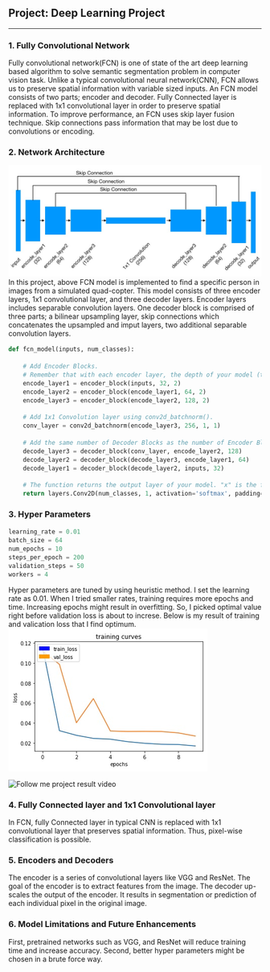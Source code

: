 ## Project: Deep Learning Project

---

[//]: # (Image References)

[architecture]: ./misc_images/fcn_architecture.jpg
[train]: ./misc_images/training_curve.jpg
[result]: https://youtu.be/FZUxv9PI72o

### 1. Fully Convolutional Network
Fully convolutional network(FCN) is one of state of the art deep learning based algorithm to solve semantic segmentation problem in computer vision task. Unlike a typical convolutional neural network(CNN), FCN allows us to preserve spatial information with variable sized inputs. An FCN model consists of two parts; encoder and decoder. Fully Connected layer is replaced with 1x1 convolutional layer in order to preserve spatial information. To improve performance, an FCN uses skip layer fusion technique. Skip connections pass information that may be lost due to convolutions or encoding.

### 2. Network Architecture
![FCN architecture][architecture]
In this project, above FCN model is implemented to find a specific person in images from a simulated quad-copter. This model consists of three encoder layers, 1x1 convolutional layer, and three decoder layers.
Encoder layers includes separable convolution layers.
One decoder block is comprised of three parts; a bilinear upsampling layer, skip connections which concatenates the upsampled and imput layers, two additional separable convolution layers.

```python
def fcn_model(inputs, num_classes):
    
    # Add Encoder Blocks. 
    # Remember that with each encoder layer, the depth of your model (the number of filters) increases.
    encode_layer1 = encoder_block(inputs, 32, 2)
    encode_layer2 = encoder_block(encode_layer1, 64, 2)
    encode_layer3 = encoder_block(encode_layer2, 128, 2)
    
    # Add 1x1 Convolution layer using conv2d_batchnorm().
    conv_layer = conv2d_batchnorm(encode_layer3, 256, 1, 1)
    
    # Add the same number of Decoder Blocks as the number of Encoder Blocks
    decode_layer3 = decoder_block(conv_layer, encode_layer2, 128)
    decode_layer2 = decoder_block(decode_layer3, encode_layer1, 64)
    decode_layer1 = decoder_block(decode_layer2, inputs, 32)
    
    # The function returns the output layer of your model. "x" is the final layer obtained from the last decoder_block()
    return layers.Conv2D(num_classes, 1, activation='softmax', padding='same')(decode_layer1)
```

### 3. Hyper Parameters

```python
learning_rate = 0.01
batch_size = 64
num_epochs = 10
steps_per_epoch = 200
validation_steps = 50
workers = 4
```

Hyper parameters are tuned by using heuristic method. I set the learning rate as 0.01. When I tried smaller rates, training requires more epochs and time. Increasing epochs might result in overfitting. So, I picked optimal value right before validation loss is about to increse. Below is my result of training and valication loss that I find optimum.
![Training Curves][train]

![Follow me project result video][result]

### 4. Fully Connected layer and 1x1 Convolutional layer
In FCN, fully Connected layer in typical CNN is replaced with 1x1 convolutional layer that preserves spatial information. Thus, pixel-wise classification is possible.

### 5. Encoders and Decoders
The encoder is a series of convolutional layers like VGG and ResNet. The goal of the encoder is to extract features from the image. The decoder up-scales the output of the encoder. It results in segmentation or prediction of each individual pixel in the original image.

### 6. Model Limitations and Future Enhancements

First, pretrained networks such as VGG, and ResNet will reduce training time and increase accuracy.
Second, better hyper parameters might be chosen in a brute force way.


